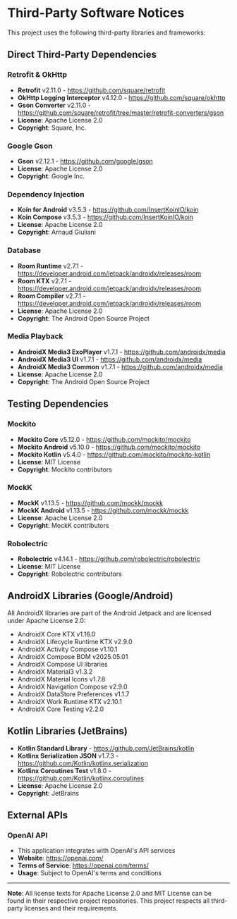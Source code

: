 # Third-Party Software Notices

This project uses the following third-party libraries and frameworks:

## Direct Third-Party Dependencies

### Retrofit & OkHttp
- **Retrofit** v2.11.0 - https://github.com/square/retrofit
- **OkHttp Logging Interceptor** v4.12.0 - https://github.com/square/okhttp
- **Gson Converter** v2.11.0 - https://github.com/square/retrofit/tree/master/retrofit-converters/gson
- **License**: Apache License 2.0
- **Copyright**: Square, Inc.

### Google Gson  
- **Gson** v2.12.1 - https://github.com/google/gson
- **License**: Apache License 2.0
- **Copyright**: Google Inc.

### Dependency Injection
- **Koin for Android** v3.5.3 - https://github.com/InsertKoinIO/koin
- **Koin Compose** v3.5.3 - https://github.com/InsertKoinIO/koin
- **License**: Apache License 2.0
- **Copyright**: Arnaud Giuliani

### Database
- **Room Runtime** v2.7.1 - https://developer.android.com/jetpack/androidx/releases/room
- **Room KTX** v2.7.1 - https://developer.android.com/jetpack/androidx/releases/room
- **Room Compiler** v2.7.1 - https://developer.android.com/jetpack/androidx/releases/room
- **License**: Apache License 2.0
- **Copyright**: The Android Open Source Project

### Media Playback
- **AndroidX Media3 ExoPlayer** v1.7.1 - https://github.com/androidx/media
- **AndroidX Media3 UI** v1.7.1 - https://github.com/androidx/media
- **AndroidX Media3 Common** v1.7.1 - https://github.com/androidx/media
- **License**: Apache License 2.0
- **Copyright**: The Android Open Source Project

## Testing Dependencies

### Mockito
- **Mockito Core** v5.12.0 - https://github.com/mockito/mockito
- **Mockito Android** v5.10.0 - https://github.com/mockito/mockito
- **Mockito Kotlin** v5.4.0 - https://github.com/mockito/mockito-kotlin
- **License**: MIT License
- **Copyright**: Mockito contributors

### MockK
- **MockK** v1.13.5 - https://github.com/mockk/mockk
- **MockK Android** v1.13.5 - https://github.com/mockk/mockk
- **License**: Apache License 2.0
- **Copyright**: MockK contributors

### Robolectric
- **Robolectric** v4.14.1 - https://github.com/robolectric/robolectric
- **License**: MIT License
- **Copyright**: Robolectric contributors

## AndroidX Libraries (Google/Android)

All AndroidX libraries are part of the Android Jetpack and are licensed under Apache License 2.0:

- AndroidX Core KTX v1.16.0
- AndroidX Lifecycle Runtime KTX v2.9.0
- AndroidX Activity Compose v1.10.1
- AndroidX Compose BOM v2025.05.01
- AndroidX Compose UI libraries
- AndroidX Material3 v1.3.2
- AndroidX Material Icons v1.7.8
- AndroidX Navigation Compose v2.9.0
- AndroidX DataStore Preferences v1.1.7
- AndroidX Work Runtime KTX v2.10.1
- AndroidX Core Testing v2.2.0

## Kotlin Libraries (JetBrains)

- **Kotlin Standard Library** - https://github.com/JetBrains/kotlin
- **Kotlinx Serialization JSON** v1.7.3 - https://github.com/Kotlin/kotlinx.serialization
- **Kotlinx Coroutines Test** v1.8.0 - https://github.com/Kotlin/kotlinx.coroutines
- **License**: Apache License 2.0
- **Copyright**: JetBrains

## External APIs

### OpenAI API
- This application integrates with OpenAI's API services
- **Website**: https://openai.com/
- **Terms of Service**: https://openai.com/terms/
- **Usage**: Subject to OpenAI's terms and conditions

---

**Note**: All license texts for Apache License 2.0 and MIT License can be found in their respective project repositories. This project respects all third-party licenses and their requirements.